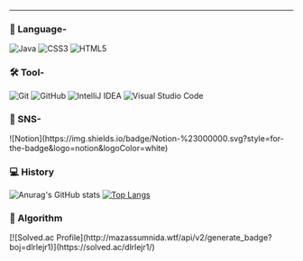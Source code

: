 


---
<h3>🚀 Language-</h3>

![Java](https://img.shields.io/badge/java-%23ED8B00.svg?style=for-the-badge&logo=java&logoColor=white)
![CSS3](https://img.shields.io/badge/css3-%231572B6.svg?style=for-the-badge&logo=css3&logoColor=white)
![HTML5](https://img.shields.io/badge/html5-%23E34F26.svg?style=for-the-badge&logo=html5&logoColor=white)
<h3>🛠️ Tool-</h3>

![Git](https://img.shields.io/badge/git-%23F05033.svg?style=for-the-badge&logo=git&logoColor=white)
![GitHub](https://img.shields.io/badge/github-%23121011.svg?style=for-the-badge&logo=github&logoColor=white)
![IntelliJ IDEA](https://img.shields.io/badge/IntelliJIDEA-000000.svg?style=for-the-badge&logo=intellij-idea&logoColor=white)
![Visual Studio Code](https://img.shields.io/badge/Visual%20Studio%20Code-0078d7.svg?style=for-the-badge&logo=visual-studio-code&logoColor=white)

<h3>🌈 SNS-</h3>
![Notion](https://img.shields.io/badge/Notion-%23000000.svg?style=for-the-badge&logo=notion&logoColor=white)


<h3>💻 History</h3>


![Anurag's GitHub stats](https://github-readme-stats.vercel.app/api?username=lkdcode&theme=gruvbox&show_icons=true)
[![Top Langs](https://github-readme-stats.vercel.app/api/top-langs/?username=lkdcode&theme=gruvbox&show_icons=true&layout=compact)](https://github.com/anuraghazra/github-readme-stats)

<h3>🧮 Algorithm</h3>
[![Solved.ac Profile](http://mazassumnida.wtf/api/v2/generate_badge?boj=dlrlejr1)](https://solved.ac/dlrlejr1/)
